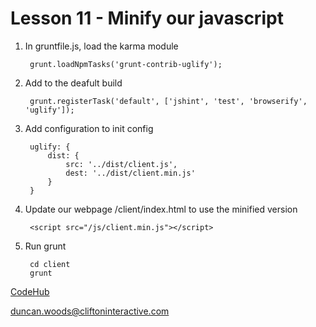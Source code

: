Lesson 11 - Minify our javascript
=================================


1. In gruntfile.js, load the karma module

        grunt.loadNpmTasks('grunt-contrib-uglify');

2. Add to the deafult build

        grunt.registerTask('default', ['jshint', 'test', 'browserify', 'uglify']);

3. Add configuration to init config

        uglify: {
            dist: {
                src: '../dist/client.js',
                dest: '../dist/client.min.js'
            }
        }

4. Update our webpage /client/index.html to use the minified version

        <script src="/js/client.min.js"></script>

5. Run grunt

        cd client
        grunt


[CodeHub](http://www.codehub.org.uk/)

<duncan.woods@cliftoninteractive.com>